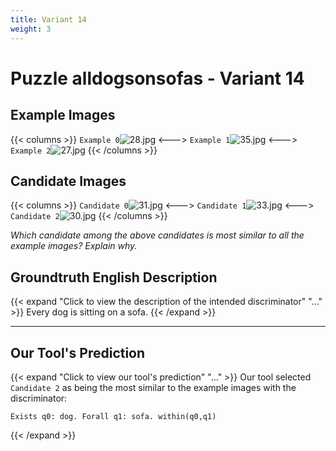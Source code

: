 ```yaml
---
title: Variant 14
weight: 3
---
```


# Puzzle alldogsonsofas - Variant 14

## Example Images
{{< columns >}}
`Example 0`![28.jpg](/natscene_data/images/28.jpg)
<--->
`Example 1`![35.jpg](/natscene_data/images/35.jpg)
<--->
`Example 2`![27.jpg](/natscene_data/images/27.jpg)
{{< /columns >}}

## Candidate Images
{{< columns >}}
`Candidate 0`![31.jpg](/natscene_data/images/31.jpg)
<--->
`Candidate 1`![33.jpg](/natscene_data/images/33.jpg)
<--->
`Candidate 2`![30.jpg](/natscene_data/images/30.jpg)
{{< /columns >}}

*Which candidate among the above candidates is most similar to all the example images? Explain why.*

## Groundtruth English Description

{{< expand "Click to view the description of the intended discriminator" "..." >}}
Every dog is sitting on a sofa.
{{< /expand >}}

---



## Our Tool's Prediction

{{< expand "Click to view our tool's prediction" "..." >}}
Our tool selected `Candidate 2` as being the most similar to the example images with the discriminator:
```plaintext
Exists q0: dog. Forall q1: sofa. within(q0,q1)
```
{{< /expand >}}
